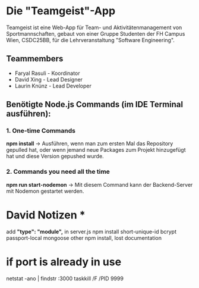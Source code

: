# Die "Teamgeist"-App
Teamgeist ist eine Web-App für Team- und Aktivitätenmanagement von Sportmannschaften, gebaut von einer Gruppe Studenten der FH Campus Wien, CSDC25BB, für die Lehrveranstaltung "Software Engineering".

## Teammembers
* Faryal Rasuli - Koordinator
* David Xing - Lead Designer
* Laurin Knünz - Lead Developer

## Benötigte Node.js Commands (im IDE Terminal ausführen):
### 1. One-time Commands
**npm install** → Ausführen, wenn man zum ersten Mal das Repository gepulled hat, oder wenn jemand neue Packages zum Projekt hinzugefügt hat und diese Version gepushed wurde.
### 2. Commands you need all the time
**npm run start-nodemon** → Mit diesem Command kann der Backend-Server mit Nodemon gestartet werden.

# David Notizen *
add **"type": "module",** in server.js
npm install short-unique-id bcrypt passport-local mongoose
other npm install, lost documentation

# if port is already in use #
netstat -ano | findstr :3000
taskkill /F /PID 9999 